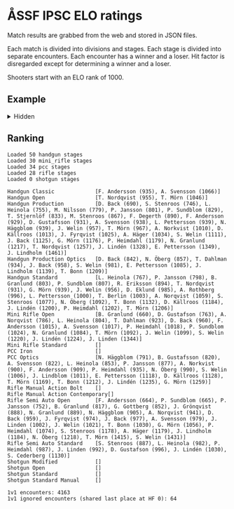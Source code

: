 # ÅSSF IPSC ELO ratings

Match results are grabbed from the web and stored in JSON files.

Each match is divided into divisions and stages. Each stage is divided into separate encounters. Each encounter has a winner and a loser. Hit factor is disregarded except for determining a winner and a loser.

Shooters start with an ELO rank of 1000.

## Example
<details>
<summary>Hidden</summary>

Stage result with N=4 shooters:

1. Alfred
2. Björn
3. Calle
4. Daniel

This results in N-1 encounter per participant.

- Alfred won against Björn
- Alfred won against Calle
- Alfred won against Daniel
- Björn won against Calle
- Björn won against Daniel
- Calle won against Daniel

With regards to the scoring each encounter is counted as a match.

This also means that a DQ has an enormous effect. Given a match with 10 shooters and 5 stages a DQ will result in (9 opponents * 5 stages) = 45 individual losses for the affected shooter.

</details>

## Ranking
```
Loaded 50 handgun stages
Loaded 30 mini_rifle stages
Loaded 34 pcc stages
Loaded 28 rifle stages
Loaded 0 shotgun stages

Handgun Classic             [F. Andersson (935), A. Svensson (1066)]
Handgun Open                [T. Nordqvist (955), T. Mörn (1046)]
Handgun Production          [D. Back (690), S. Stenroos (746), L. Heinola (755), M. Nilsson (779), P. Jansson (801), P. Sundblom (829), T. Stjernlöf (833), M. Stenroos (867), F. Degerth (890), F. Andersson (929), D. Gustafsson (931), A. Svensson (938), L. Pettersson (939), N. Häggblom (939), J. Welin (957), T. Mörn (967), A. Norkvist (1010), D. Källroos (1013), J. Fyrqvist (1025), A. Häger (1034), S. Welin (1111), J. Back (1125), G. Mörn (1176), P. Heimdahl (1179), N. Granlund (1217), T. Nordqvist (1257), J. Lindén (1328), E. Pettersson (1349), J. Lindholm (1461)]
Handgun Production Optics   [D. Back (842), N. Öberg (857), T. Dahlman (934), J. Back (958), S. Welin (981), E. Pettersson (1085), J. Lindholm (1139), T. Bonn (1209)]
Handgun Standard            [L. Heinola (767), P. Jansson (798), B. Granlund (803), P. Sundblom (807), R. Eriksson (894), T. Nordqvist (931), G. Mörn (939), J. Welin (956), D. Eklund (985), A. Rothberg (996), L. Pettersson (1000), T. Berlin (1003), A. Norqvist (1059), S. Stenroos (1077), N. Öberg (1092), T. Bonn (1132), D. Källroos (1184), J. Lindén (1200), P. Heimdahl (1202), T. Mörn (1206)]
Mini Rifle Open             [B. Granlund (660), D. Gustafson (763), A. Norqvist (786), L. Heinola (804), T. Dahlman (923), D. Back (960), F. Andersson (1015), A. Svensson (1017), P. Heimdahl (1018), P. Sundblom (1024), N. Granlund (1084), T. Mörn (1092), J. Welin (1099), S. Welin (1220), J. Lindén (1224), J. Linden (1344)]
Mini Rifle Standard         []
PCC Iron                    []
PCC Optics                  [N. Häggblom (791), B. Gustafsson (820), A. Svensson (822), L. Heinola (853), P. Jansson (877), A. Norkvist (900), F. Andersson (909), P. Heimdahl (935), N. Öberg (990), S. Welin (1006), J. Lindblom (1011), E. Pettersson (1118), D. Källroos (1128), T. Mörn (1169), T. Bonn (1212), J. Lindén (1235), G. Mörn (1259)]
Rifle Manual Action Bolt    []
Rifle Manual Action Contemporary[]
Rifle Semi Auto Open        [F. Andersson (664), P. Sundblom (665), P. Jansson (752), B. Granlund (817), G. Gottberg (852), J. Grönqvist (888), N. Granlund (889), N. Häggblom (905), A. Norqvist (941), D. Back (959), J. Fyrqvist (974), J. Back (977), A. Svensson (979), J. Linden (1002), J. Welin (1021), T. Bonn (1030), G. Mörn (1056), P. Heimdahl (1074), S. Stenroos (1178), A. Häger (1179), J. Lindholm (1184), N. Öberg (1218), T. Mörn (1415), S. Welin (1431)]
Rifle Semi Auto Standard    [S. Stenroos (887), L. Heinola (982), P. Heimdahl (987), J. Linden (992), D. Gustafson (996), J. Lindén (1030), S. Cederberg (1130)]
Shotgun Modified            []
Shotgun Open                []
Shotgun Standard            []
Shotgun Standard Manual     []

1v1 encounters: 4163
1v1 ignored encounters (shared last place at HF 0): 64
```
